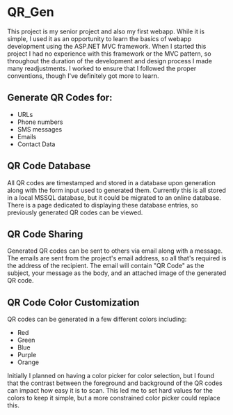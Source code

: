 # QR_Gen

This project is my senior project and also my first webapp. While it is simple, I used it as an opportunity to learn the basics of webapp development using the ASP.NET MVC framework. When I started this project I had no experience with this framework or the MVC pattern, so throughout the duration of the development and design process I made many readjustments. I worked to ensure that I followed the proper conventions, though I've definitely got more to learn.

## Generate QR Codes for:
* URLs
* Phone numbers
* SMS messages
* Emails
* Contact Data

## QR Code Database
All QR codes are timestamped and stored in a database upon generation along with the form input used to generated them. Currently this is all stored in a local MSSQL database, but it could be migrated to an online database. There is a page dedicated to displaying these database entries, so previously generated QR codes can be viewed.

## QR Code Sharing
Generated QR codes can be sent to others via email along with a message. The emails are sent from the project's email address, so all that's required is the address of the recipient. The email will contain "QR Code" as the subject, your message as the body, and an attached image of the generated QR code. 

## QR Code Color Customization
QR codes can be generated in a few different colors including: 
* Red
* Green
* Blue
* Purple
* Orange

Initially I planned on having a color picker for color selection, but I found that the contrast between the foreground and background of the QR codes can impact how easy it is to scan. This led me to set hard values for the colors to keep it simple, but a more constrained color picker could replace this.
